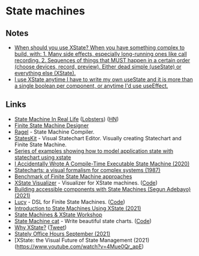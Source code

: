 # State machines

## Notes

- [When should you use XState? When you have something complex to build, with: 1. Many side effects, especially long-running ones like call recording. 2. Sequences of things that MUST happen in a certain order (choose devices, record, preview). Either dead simple (useState) or everything else (XState).](https://twitter.com/mpocock1/status/1451486390911373314)
- [I use XState anytime I have to write my own useState and it is more than a single boolean per component, or anytime I'd use useEffect.](https://twitter.com/triangulo_dev/status/1451533181329547304)

## Links

- [State Machine In Real Life](https://www.solipsys.co.uk/new/StateMachineInRealLife.html?te02lo) ([Lobsters](https://lobste.rs/s/3exvcc/state_machine_real_life)) ([HN](https://news.ycombinator.com/item?id=23050231))
- [Finite State Machine Designer](http://madebyevan.com/fsm/)
- [Ragel](http://www.colm.net/open-source/ragel/) - State Machine Compiler.
- [StatesKit](https://stateskit.com/) - Visual Statechart Editor. Visually creating Statechart and Finite State Machine.
- [Series of examples showing how to model application state with statechart using xstate](https://github.com/coodoo/xstate-examples)
- [I Accidentally Wrote A Compile-Time Executable State Machine (2020)](https://philippegroarke.com/posts/2020/constexpr_fsm/)
- [Statecharts: a visual formalism for complex systems (1987)](https://www.sciencedirect.com/science/article/pii/0167642387900359)
- [Benchmark of Finite State Machine approaches](https://github.com/newpavlov/fsm-bench)
- [XState Visualizer](https://stately.ai/viz) - Visualizer for XState machines. ([Code](https://github.com/statelyai/xstate-viz))
- [Building accessible components with State Machines (Segun Adebayo) (2021)](https://www.youtube.com/watch?v=4ChS2Iq5xk8)
- [Lucy](https://lucylang.org/) - DSL for Finite State Machines. ([Code](https://github.com/lucydsl/liblucy))
- [Introduction to State Machines Using XState (2021)](https://egghead.io/courses/introduction-to-state-machines-using-xstate)
- [State Machines & XState Workshop](https://github.com/davidkpiano/frontend-masters-xstate-v2)
- [State Machine cat](https://state-machine-cat.js.org/) - Write beautiful state charts. ([Code](https://github.com/sverweij/state-machine-cat))
- [Why XState?](https://kentcdodds.com/calls/01/29/why-x-state) ([Tweet](https://twitter.com/mpocock1/status/1451486390911373314))
- [Stately Office Hours September (2021)](https://www.youtube.com/watch?v=RbF5EkkA9ss)
- [XState: the Visual Future of State Management (2021)(https://www.youtube.com/watch?v=4Mue0Qr_apE)
